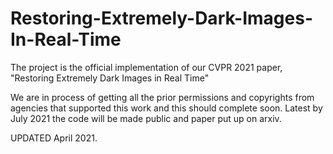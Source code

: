 # Restoring-Extremely-Dark-Images-In-Real-Time
The project is the official implementation of our CVPR 2021 paper, "Restoring Extremely Dark Images in Real Time"

We are in process of getting all the prior permissions and copyrights from agencies that supported this work and this should complete soon. Latest by July 2021 the code will be made public and paper put up on arxiv. 

UPDATED April 2021.

